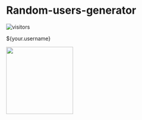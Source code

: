 # Random-users-generator

![visitors](https://visitor-badge.glitch.me/badge?page_id=page.id)

${your.username}

<img height="180em" src="https://github-readme-stats.vercel.app/api?Saklain404=Gapur&show_icons=true&hide_border=true&&count_private=true&include_all_commits=true" />
